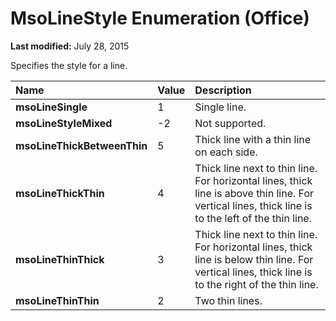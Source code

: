 
# MsoLineStyle Enumeration (Office)

 **Last modified:** July 28, 2015

Specifies the style for a line.


|**Name**|**Value**|**Description**|
|:-----|:-----|:-----|
| **msoLineSingle**|1|Single line.|
| **msoLineStyleMixed**|-2|Not supported.|
| **msoLineThickBetweenThin**|5|Thick line with a thin line on each side.|
| **msoLineThickThin**|4|Thick line next to thin line. For horizontal lines, thick line is above thin line. For vertical lines, thick line is to the left of the thin line.|
| **msoLineThinThick**|3|Thick line next to thin line. For horizontal lines, thick line is below thin line. For vertical lines, thick line is to the right of the thin line.|
| **msoLineThinThin**|2|Two thin lines.|
